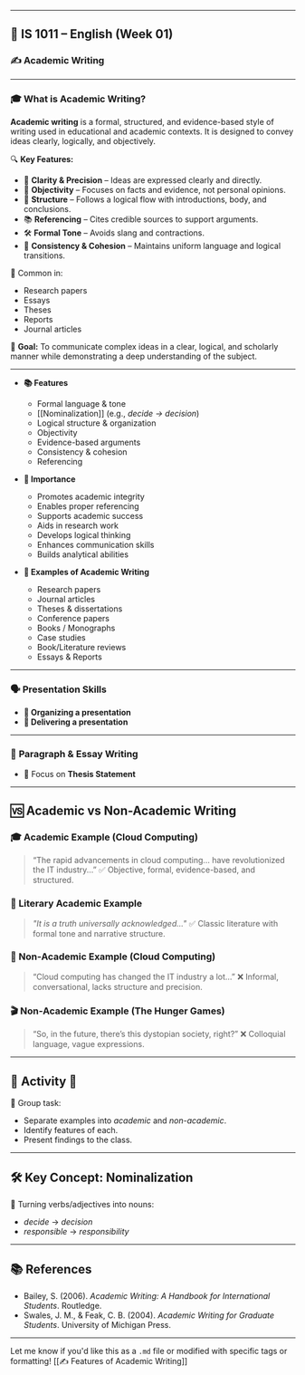 

---

## 📘 IS 1011 – English (Week 01)

### ✍️ **Academic Writing**


---

### 🎓 What is Academic Writing?

**Academic writing** is a formal, structured, and evidence-based style of writing used in educational and academic contexts. It is designed to convey ideas clearly, logically, and objectively.

🔍 **Key Features:**

* 🧠 **Clarity & Precision** – Ideas are expressed clearly and directly.
* 🎯 **Objectivity** – Focuses on facts and evidence, not personal opinions.
* 📏 **Structure** – Follows a logical flow with introductions, body, and conclusions.
* 📚 **Referencing** – Cites credible sources to support arguments.
* 🛠️ **Formal Tone** – Avoids slang and contractions.
* 🧱 **Consistency & Cohesion** – Maintains uniform language and logical transitions.

📝 Common in:

* Research papers
* Essays
* Theses
* Reports
* Journal articles

📌 **Goal:**
To communicate complex ideas in a clear, logical, and scholarly manner while demonstrating a deep understanding of the subject.

---

* **📚 Features**

  * Formal language & tone
  * [[Nominalization]] (e.g., *decide → decision*)
  * Logical structure & organization
  * Objectivity
  * Evidence-based arguments
  * Consistency & cohesion
  * Referencing

* **🧠 Importance**

  * Promotes academic integrity
  * Enables proper referencing
  * Supports academic success
  * Aids in research work
  * Develops logical thinking
  * Enhances communication skills
  * Builds analytical abilities

* **📄 Examples of Academic Writing**

  * Research papers
  * Journal articles
  * Theses & dissertations
  * Conference papers
  * Books / Monographs
  * Case studies
  * Book/Literature reviews
  * Essays & Reports

---

### 🗣️ **Presentation Skills**

* **🧩 Organizing a presentation**
* **🎤 Delivering a presentation**

---

### 📑 **Paragraph & Essay Writing**

* 🧷 Focus on **Thesis Statement**

---

## 🆚 Academic vs Non-Academic Writing

### 🎓 Academic Example (Cloud Computing)

> “The rapid advancements in cloud computing... have revolutionized the IT industry...”
> ✅ Objective, formal, evidence-based, and structured.

### 📖 Literary Academic Example

> *"It is a truth universally acknowledged..."*
> ✅ Classic literature with formal tone and narrative structure.

### 📰 Non-Academic Example (Cloud Computing)

> “Cloud computing has changed the IT industry a lot…”
> ❌ Informal, conversational, lacks structure and precision.

### 🎬 Non-Academic Example (The Hunger Games)

> “So, in the future, there’s this dystopian society, right?”
> ❌ Colloquial language, vague expressions.

---

## 🧪 Activity 💬

👥 Group task:

* Separate examples into *academic* and *non-academic*.
* Identify features of each.
* Present findings to the class.

---

## 🛠️ Key Concept: **Nominalization**

🔄 Turning verbs/adjectives into nouns:

* *decide* → *decision*
* *responsible* → *responsibility*

---

## 📚 References

* Bailey, S. (2006). *Academic Writing: A Handbook for International Students*. Routledge.
* Swales, J. M., & Feak, C. B. (2004). *Academic Writing for Graduate Students*. University of Michigan Press.

---

Let me know if you'd like this as a `.md` file or modified with specific tags or formatting!
[[✍️ Features of Academic Writing]]